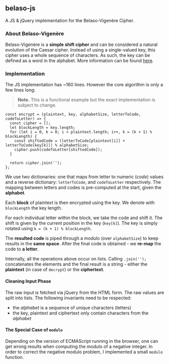 ## belaso-js
A JS & jQuery implementation for the Belaso-Vigenère Cipher.

### About Belaso-Vigenère
Belaso-Vigenère is a **simple shift cipher** and can be considered a natural evolution of the Caesar cipher.
Instead of using a single-valued key, this cipher uses a whole
sequence of characters. As such, the key can be defined as a word in the alphabet.
More information can be found [here](http://tamboril.de:12514/classical_ciphers#belaso-vigen%C3%A8re-cipher). 

### Implementation  
The JS implementation has ~160 lines. However the core algorithm is only a few lines long:
> **Note.** This is a functional example but the exact implementation is subject to change.
```$xslt
const encrypt = (plaintext, key, alphabetSize, letterToCode, codeToLetter) => {
  const cipher = [];
  let blockLength = key.length;
  for (let i = 0, k = 0; i < plaintext.length; i++, k = (k + 1) % blockLength) {
    const shiftedCode = (letterToCode[plaintext[i]] + letterToCode[key[k]]) % alphabetSize;
    cipher.push(codeToLetter[shiftedCode]);
  }

  return cipher.join('');
};
```

We use two dictionaries: one that maps from letter to numeric (_code_) values
and a reverse dictionary: `letterToCode`, and `codeToLetter` respectively.
The mapping between letters and codes is pre-computed at the start, given the **alphabet**.

Each **block** of plaintext is then encrypted using the key. We denote with `blockLength` the key length.

For each individual letter within the block, we take the code and shift it.
The shift is given by the current position in the key (`key[k]`).
The key is simply rotated using `k = (k + 1) % blockLength`.

The **resulted code** is piped through a modulo (over `alphabetSize`) to keep results in the **same space**.
After the final code is obtained - we **re-map** the code to **a letter**. 

Internally, all the operations above occur on lists. Calling `.join('');` concatenates the elements and the
final result is a string - either the **plaintext** (in case of `decrypt`) or the **ciphertext**.

#### Cleaning Input Phase
The raw input is fetched via jQuery from the HTML form. The raw values are
split into lists. The following invariants need to be respected:
* the _alphabet_ is a sequence of unique characters (letters)
* the key, plaintext and ciphertext only contain characters from the _alphabet_

#### The Special Case of `modulo`
Depending on the version of ECMAScript running in the browser, one can get wrong results when computing the modulo of a
 negative integer. In order to correct the negative modulo problem, I implemented a small `modulo` function. 

